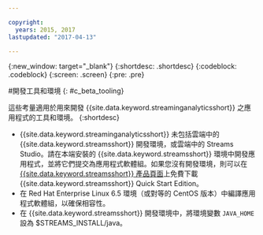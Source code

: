 ```yaml
---

copyright:
  years: 2015, 2017
lastupdated: "2017-04-13"

---
```


<!-- Attribute definitions -->
{:new_window: target="_blank"}
{:shortdesc: .shortdesc}
{:codeblock: .codeblock}
{:screen: .screen}
{:pre: .pre}

#開發工具和環境
{: #c_beta_tooling}


這些考量適用於用來開發 {{site.data.keyword.streaminganalyticsshort}} 之應用程式的工具和環境。
{:shortdesc}


* {{site.data.keyword.streaminganalyticsshort}} 未包括雲端中的 {{site.data.keyword.streamsshort}} 開發環境，或雲端中的 Streams Studio。請在本端安裝的 {{site.data.keyword.streamsshort}} 環境中開發應用程式，並將它們提交為應用程式軟體組。如果您沒有開發環境，則可以在 [{{site.data.keyword.streamsshort}} 產品頁面](https://www.ibm.com/analytics/us/en/technology/stream-computing/#products)上免費下載 {{site.data.keyword.streamsshort}} Quick Start Edition。
* 在 Red Hat Enterprise Linux 6.5 環境（或對等的 CentOS 版本）中編譯應用程式軟體組，以確保相容性。
* 在 {{site.data.keyword.streamsshort}} 開發環境中，將環境變數 `JAVA_HOME` 設為 $STREAMS_INSTALL/java。
